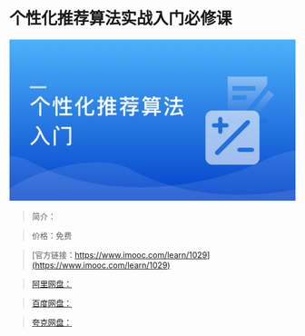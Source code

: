 # 个性化推荐算法实战入门必修课

![img](../../assets/5fe443050001a7fe05400304.jpg)

> 简介：

> 价格：免费

> [官方链接：https://www.imooc.com/learn/1029](https://www.imooc.com/learn/1029)

> [阿里网盘：]()

> [百度网盘：]()

> [夸克网盘：]()
